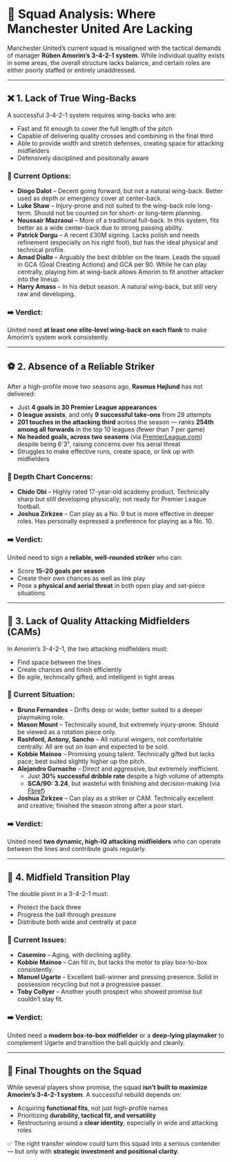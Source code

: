 # 🧩 Squad Analysis: Where Manchester United Are Lacking

Manchester United’s current squad is misaligned with the tactical demands of manager **Rúben Amorim’s 3-4-2-1 system**. While individual quality exists in some areas, the overall structure lacks balance, and certain roles are either poorly staffed or entirely unaddressed.

---

## ❌ 1. Lack of True Wing-Backs

A successful 3-4-2-1 system requires wing-backs who are:

- Fast and fit enough to cover the full length of the pitch  
- Capable of delivering quality crosses and combining in the final third  
- Able to provide width and stretch defenses, creating space for attacking midfielders  
- Defensively disciplined and positionally aware  

### 🔎 Current Options:

- **Diogo Dalot** – Decent going forward, but not a natural wing-back. Better used as depth or emergency cover at center-back.  
- **Luke Shaw** – Injury-prone and not suited to the wing-back role long-term. Should not be counted on for short- or long-term planning.  
- **Noussair Mazraoui** – More of a traditional full-back. In this system, fits better as a wide center-back due to strong passing ability.  
- **Patrick Dorgu** – A recent £30M signing. Lacks polish and needs refinement (especially on his right foot), but has the ideal physical and technical profile.  
- **Amad Diallo** – Arguably the best dribbler on the team. Leads the squad in GCA (Goal Creating Actions) and GCA per 90. While he can play centrally, playing him at wing-back allows Amorim to fit another attacker into the lineup.  
- **Harry Amass** – In his debut season. A natural wing-back, but still very raw and developing.  

### ➡️ Verdict:

United need **at least one elite-level wing-back on each flank** to make Amorim’s system work consistently.

---

## ⚽️ 2. Absence of a Reliable Striker

After a high-profile move two seasons ago, **Rasmus Højlund** has not delivered:

- Just **4 goals in 30 Premier League appearances**  
- **0 league assists**, and only **9 successful take-ons** from 29 attempts  
- **201 touches in the attacking third** across the season — ranks **254th among all forwards** in the top 10 leagues (fewer than 7 per game)  
- **No headed goals, across two seasons** (via [PremierLeague.com](https://www.premierleague.com/players)) despite being 6'3", raising concerns over his aerial threat  
- Struggles to make effective runs, create space, or link up with midfielders  

### 🔎 Depth Chart Concerns:

- **Chido Obi** – Highly rated 17-year-old academy product. Technically sharp but still developing physically; not ready for Premier League football.  
- **Joshua Zirkzee** – Can play as a No. 9 but is more effective in deeper roles. Has personally expressed a preference for playing as a No. 10.  

### ➡️ Verdict:

United need to sign a **reliable, well-rounded striker** who can:

- Score **15–20 goals per season**  
- Create their own chances as well as link play  
- Pose a **physical and aerial threat** in both open play and set-piece situations

---

## 🎯 3. Lack of Quality Attacking Midfielders (CAMs)

In Amorim’s 3-4-2-1, the two attacking midfielders must:

- Find space between the lines  
- Create chances and finish efficiently  
- Be agile, technically gifted, and intelligent in tight areas  

### 🔎 Current Situation:

- **Bruno Fernandes** – Drifts deep or wide; better suited to a deeper playmaking role.  
- **Mason Mount** – Technically sound, but extremely injury-prone. Should be viewed as a rotation piece only.  
- **Rashford, Antony, Sancho** – All natural wingers, not comfortable centrally. All are out on loan and expected to be sold.  
- **Kobbie Mainoo** – Promising young talent. Technically gifted but lacks pace; best suited slightly higher up the pitch.  
- **Alejandro Garnacho** – Direct and aggressive, but extremely inefficient.  
  - Just **30% successful dribble rate** despite a high volume of attempts  
  - **SCA/90: 3.24**, but wasteful with finishing and decision-making  (via [Fbref](https://fbref.com/en/comps/9/possession/Premier-League-Stats))
- **Joshua Zirkzee** – Can play as a striker or CAM. Technically excellent and creative; finished the season strong after a poor start.  

### ➡️ Verdict:

United need **two dynamic, high-IQ attacking midfielders** who can operate between the lines and contribute goals regularly.

---

## 🔁 4. Midfield Transition Play

The double pivot in a 3-4-2-1 must:

- Protect the back three  
- Progress the ball through pressure  
- Distribute both wide and centrally at pace  

### 🔎 Current Issues:

- **Casemiro** – Aging, with declining agility.  
- **Kobbie Mainoo** – Can fill in, but lacks the motor to play box-to-box consistently.  
- **Manuel Ugarte** – Excellent ball-winner and pressing presence. Solid in possession recycling but not a progressive passer.  
- **Toby Collyer** – Another youth prospect who showed promise but couldn’t stay fit.  

### ➡️ Verdict:

United need a **modern box-to-box midfielder** or a **deep-lying playmaker** to complement Ugarte and transition the ball quickly and cleanly.

---

## 🧠 Final Thoughts on the Squad

While several players show promise, the squad **isn’t built to maximize Amorim’s 3-4-2-1 system**. A successful rebuild depends on:

- Acquiring **functional fits**, not just high-profile names  
- Prioritizing **durability, tactical fit, and versatility**  
- Restructuring around a **clear identity**, especially in wide and attacking roles  

✅ The right transfer window could turn this squad into a serious contender — but only with **strategic investment and positional clarity**.
